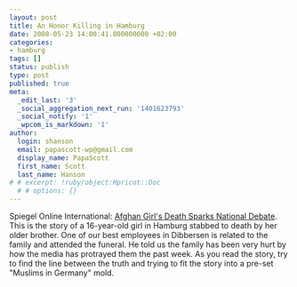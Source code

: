 ```yaml
---
layout: post
title: An Honor Killing in Hamburg
date: 2008-05-23 14:00:41.000000000 +02:00
categories:
- hamburg
tags: []
status: publish
type: post
published: true
meta:
  _edit_last: '3'
  _social_aggregation_next_run: '1401623793'
  _social_notify: '1'
  _wpcom_is_markdown: '1'
author:
  login: shanson
  email: papascott-wp@gmail.com
  display_name: PapaScott
  first_name: Scott
  last_name: Hanson
# # excerpt: !ruby/object:Hpricot::Doc
  # # options: {}
---
```

<p>Spiegel Online International: <a href="http://www.spiegel.de/international/germany/0,1518,554866,00.html">Afghan Girl's Death Sparks National Debate</a>. This is the story of a 16-year-old girl in Hamburg stabbed to death by her older brother. One of our best employees in Dibbersen is related to the family and attended the funeral. He told us the family has been very hurt by how the media has protrayed them the past week. As you read the story, try to find the line between the truth and trying to fit the story into a pre-set "Muslims in Germany" mold.</p>
